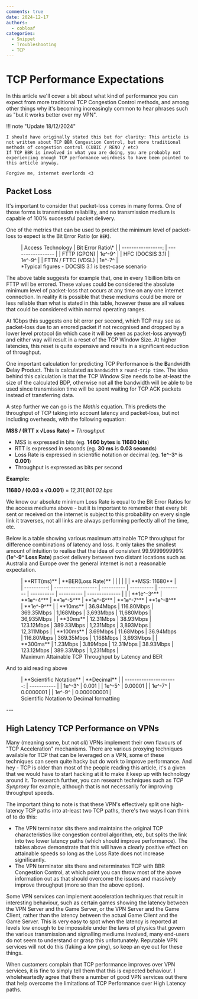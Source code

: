 ```yaml
---
comments: true
date: 2024-12-17
authors:
  - cobloaf
categories:
  - Snippet
  - Troubleshooting
  - TCP
---
```


# TCP Performance Expectations

In this article we'll cover a bit about what kind of performance you can expect from more traditional TCP Congestion Control methods, and among other things why it's becoming increasingly common to hear phrases such as "but it works better over my VPN".

<!-- more -->

!!! note "Update 18/12/2024"

    I should have originally stated this but for clarity: This article is not written about TCP BBR Congestion Control, but more traditional methods of congestion control (CUBIC / RENO / etc)
    If TCP BBR is involved in what you are doing, you are probably not experiencing enough TCP performance weirdness to have been pointed to this article anyway.

    Forgive me, internet overlords <3

## Packet Loss

It's important to consider that packet-loss comes in many forms. One of those forms is transmission reliability, and no transmission medium is capable of 100% successful packet delivery.

One of the metrics that can be used to predict the minimum level of packet-loss to expect is the Bit Error Ratio (or `BER`).

<figure markdown>
|  Access Technology | Bit Error Ratio\* |
| -----------------: | ----------------- |
|        FTTP (GPON) | 1e^-9^            |
|   HFC (DOCSIS 3.1) | 1e^-9^            |
| FTTN / FTTC (VDSL) | 1e^-7^            |
<figcaption>*Typical figures - DOCSIS 3.1 is best-case scenario</figcaption>
</figure>

The above table suggests for example that, one in every 1 billion bits on FTTP will be errored. These values could be considered the absolute minimum level of packet-loss that occurs at any time on any one internet connection. In reality it is possible that these mediums could be more or less reliable than what is stated in this table, however these are all values that could be considered within normal operating ranges.

At 1Gbps this suggests one bit error per second, which TCP may see as packet-loss due to an errored packet if not recognised and dropped by a lower level protocol (in which case it will be seen as packet-loss anyway!) and either way will result in a reset of the TCP Window Size. At higher latencies, this reset is quite expensive and results in a significant reduction of throughput.

One important calculation for predicting TCP Performance is the **B**andwidth **D**elay **P**roduct. This is calculated as `bandwidth` x `round-trip time`.
The idea behind this calculation is that the TCP Window Size needs to be at-least the size of the calculated BDP, otherwise not all the bandwidth will be able to be used since transmission time will be spent waiting for TCP ACK packets instead of transferring data.

A step further we can go is the _Mathis_ equation. This predicts the throughput of TCP taking into account latency and packet-loss, but not including overheads, with the following equation:

**MSS / (RTT x &radic;Loss Rate)** = _Throughput_

- MSS is expressed in bits (eg. **1460 bytes** is **11680 bits**)
- RTT is expressed in seconds (eg. **30 ms** is **0.03 seconds**)
- Loss Rate is expressed in scientific notation or decimal (eg. **1e^-3^** is **0.001**)
- Throughput is expressed as bits per second

**Example:**

**11680 / (0.03 x &radic;0.001)** = _12,311,801.02 bps_

We know our absolute minimum Loss Rate is equal to the Bit Error Ratios for the access mediums above - but it is important to remember that every bit sent or received on the internet is subject to this probability on every single link it traverses, not all links are always performing perfectly all of the time, etc.

Below is a table showing various maximum attainable TCP throughput for difference combinations of latency and loss. It only takes the smallest amount of intuition to realise that the idea of consistent 99.999999999% (**1e^-9^ Loss Rate**) packet delivery between two distant locations such as Australia and Europe over the general internet is not a reasonable expectation.

<figure markdown>
| **RTT(ms)** | **BER(Loss Rate)** |            |            |            |            |            | **MSS: 11680** |
| ----------: | ------------------ | ---------- | ---------- | ---------- | ---------- | ---------- | -------------- |
|             | **1e^-3^**         | **1e^-4^** | **1e^-5^** | **1e^-6^** | **1e^-7^** | **1e^-8^** | **1e^-9^**     |
|    **10ms** | 36.94Mbps          | 116.80Mbps | 369.35Mbps | 1,168Mbps  | 3,693Mbps  | 11,680Mbps | 36,935Mbps     |
|    **30ms** | 12.31Mbps          | 38.93Mbps  | 123.12Mbps | 389.33Mbps | 1,231Mbps  | 3,893Mbps  | 12,311Mbps     |
|   **100ms** | 3.69Mbps           | 11.68Mbps  | 36.94Mbps  | 116.80Mbps | 369.35Mbps | 1,168Mbps  | 3,693Mbps      |
|   **300ms** | 1.23Mbps           | 3.89Mbps   | 12.31Mbps  | 38.93Mbps  | 123.12Mbps | 389.33Mbps | 1,231Mbps      |
<figcaption>Maximum Attainable TCP Throughput by Latency and BER</figcaption>
</figure>

And to aid reading above

<figure markdown>
| **Scientific Notation** | **Decimal** |
| ----------------------: | ----------- |
|                  1e^-3^ | 0.001       |
|                  1e^-5^ | 0.00001     |
|                  1e^-7^ | 0.0000001   |
|                  1e^-9^ | 0.000000001 |
<figcaption>Scientific Notation to Decimal formatting</figcaption>
</figure>
---

## High Latency TCP Performance on VPNs

Many (meaning some, but not _all_) VPNs implement their own flavours of "TCP Acceleration" mechanisms. There are various proxying techniques available for TCP that can be leveraged on a VPN, some of these techniques can seem quite hacky but do work to improve performance. And hey - TCP is older than most of the people reading this article, it's a given that we would have to start hacking at it to make it keep up with technology around it. To research further, you can research techniques such as _TCP Synproxy_ for example, although that is not necessarily for improving throughput speeds.

The important thing to note is that these VPN's effectively split one high-latency TCP paths into at-least two TCP paths, there's two ways I can think of to do this:

- The VPN terminator sits there and maintains the original TCP characteristics like congestion control algorithm, etc, but splits the link into two lower latency paths (which should improve performance). The tables above demonstrate that this will have a clearly positive effect on attainable speeds so long as the Loss Rate does not increase significantly.
- The VPN terminator sits there and reterminates TCP with BBR Congestion Control, at which point you can throw most of the above information out as that should overcome the issues and massively improve throughput (more so than the above option).

Some VPN services can implement acceleration techniques that result in interesting behaviour, such as certain games showing the latency between the VPN Server and the Game Server, or the VPN Server and the Game Client, rather than the latency between the actual Game Client and the Game Server. This is very easy to spot when the latency is reported at levels low enough to be impossible under the laws of physics that govern the various transmission and signalling mediums involved, many end-users do not seem to understand or grasp this unfortunately. Reputable VPN services will not do this (faking a low ping), so keep an eye out for these things.

When customers complain that TCP performance improves over VPN services, it is fine to simply tell them that this is expected behaviour. I wholeheartedly agree that there a number of good VPN services out there that help overcome the limitations of TCP Performance over High Latency paths.
